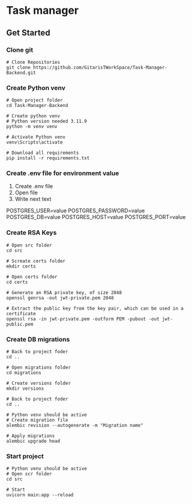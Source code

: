 # Task manager

## Get Started

### Clone git

```shell
# Clone Repositories
git clone https://github.com/GitarisTWorkSpace/Task-Manager-Backend.git
```

### Create Python venv

```shell
# Open project folder 
cd Task-Manager-Backend

# Create python venv 
# Python version needed 3.11.9
python -m venv venv 

# Activate Python venv
venv\Scripts\activate

# Download all requirements
pip install -r requirements.txt
```

### Create .env file for environment value

1. Create .env file
2. Open file 
3. Write next text

POSTGRES_USER=value
POSTGRES_PASSWORD=value
POSTGRES_DB=value
POSTGRES_HOST=value
POSTGRES_PORT=value

### Create RSA Keys

```shell
# Open src folder
cd src

# Screate certs folder
mkdir certs

# Open certs folder
cd certs

# Generate an RSA private key, of size 2048
openssl genrsa -out jwt-private.pem 2048

# Extract the public key from the key pair, which can be used in a certificate
openssl rsa -in jwt-private.pem -outform PEM -pubout -out jwt-public.pem 
```

### Create DB migrations

```shell
# Back to project foder
cd ..

# Open migrations folder
cd migrations

# Create versions folder 
mkdir versions

# Back to project foder
cd ..

# Python venv should be active
# Create migration file
alembic revision --autogenerate -m "Migration name"

# Apply migrations
alembic upgrade head
```

### Start project

```shell
# Python venv should be active
# Open scr folder
cd src

# Start
uvicorn main:app --reload
```
